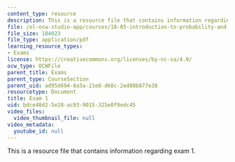 ```yaml
---
content_type: resource
description: This is a resource file that contains information regarding exam 1.
file: /ol-ocw-studio-app/courses/18-05-introduction-to-probability-and-statistics-spring-2014/bdce40d25e28ac939015325e0f9edc45_MIT18_05S14_Exam1.pdf
file_size: 184023
file_type: application/pdf
learning_resource_types:
- Exams
license: https://creativecommons.org/licenses/by-nc-sa/4.0/
ocw_type: OCWFile
parent_title: Exams
parent_type: CourseSection
parent_uid: ad95d694-8a5a-21e8-d68c-2ed80b877e38
resourcetype: Document
title: Exam 1
uid: bdce40d2-5e28-ac93-9015-325e0f9edc45
video_files:
  video_thumbnail_file: null
video_metadata:
  youtube_id: null
---
```

This is a resource file that contains information regarding exam 1.